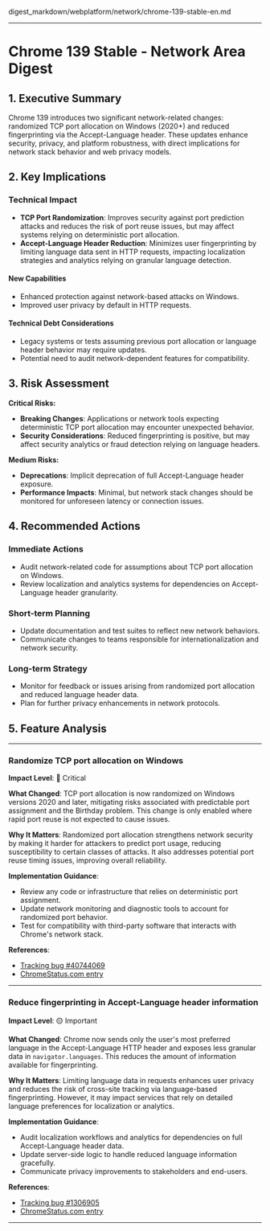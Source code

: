 digest_markdown/webplatform/network/chrome-139-stable-en.md

---

# Chrome 139 Stable - Network Area Digest

## 1. Executive Summary

Chrome 139 introduces two significant network-related changes: randomized TCP port allocation on Windows (2020+) and reduced fingerprinting via the Accept-Language header. These updates enhance security, privacy, and platform robustness, with direct implications for network stack behavior and web privacy models.

## 2. Key Implications

### Technical Impact

- **TCP Port Randomization**: Improves security against port prediction attacks and reduces the risk of port reuse issues, but may affect systems relying on deterministic port allocation.
- **Accept-Language Header Reduction**: Minimizes user fingerprinting by limiting language data sent in HTTP requests, impacting localization strategies and analytics relying on granular language detection.

#### New Capabilities

- Enhanced protection against network-based attacks on Windows.
- Improved user privacy by default in HTTP requests.

#### Technical Debt Considerations

- Legacy systems or tests assuming previous port allocation or language header behavior may require updates.
- Potential need to audit network-dependent features for compatibility.

## 3. Risk Assessment

**Critical Risks:**

- **Breaking Changes**: Applications or network tools expecting deterministic TCP port allocation may encounter unexpected behavior.
- **Security Considerations**: Reduced fingerprinting is positive, but may affect security analytics or fraud detection relying on language headers.

**Medium Risks:**

- **Deprecations**: Implicit deprecation of full Accept-Language header exposure.
- **Performance Impacts**: Minimal, but network stack changes should be monitored for unforeseen latency or connection issues.

## 4. Recommended Actions

### Immediate Actions

- Audit network-related code for assumptions about TCP port allocation on Windows.
- Review localization and analytics systems for dependencies on Accept-Language header granularity.

### Short-term Planning

- Update documentation and test suites to reflect new network behaviors.
- Communicate changes to teams responsible for internationalization and network security.

### Long-term Strategy

- Monitor for feedback or issues arising from randomized port allocation and reduced language header data.
- Plan for further privacy enhancements in network protocols.

## 5. Feature Analysis

---

### Randomize TCP port allocation on Windows

**Impact Level**: 🔴 Critical

**What Changed**:
TCP port allocation is now randomized on Windows versions 2020 and later, mitigating risks associated with predictable port assignment and the Birthday problem. This change is only enabled where rapid port reuse is not expected to cause issues.

**Why It Matters**:
Randomized port allocation strengthens network security by making it harder for attackers to predict port usage, reducing susceptibility to certain classes of attacks. It also addresses potential port reuse timing issues, improving overall reliability.

**Implementation Guidance**:
- Review any code or infrastructure that relies on deterministic port assignment.
- Update network monitoring and diagnostic tools to account for randomized port behavior.
- Test for compatibility with third-party software that interacts with Chrome's network stack.

**References**:
- [Tracking bug #40744069](https://issues.chromium.org/issues/40744069)
- [ChromeStatus.com entry](https://chromestatus.com/feature/5106900286570496)

---

### Reduce fingerprinting in Accept-Language header information

**Impact Level**: 🟡 Important

**What Changed**:
Chrome now sends only the user's most preferred language in the Accept-Language HTTP header and exposes less granular data in `navigator.languages`. This reduces the amount of information available for fingerprinting.

**Why It Matters**:
Limiting language data in requests enhances user privacy and reduces the risk of cross-site tracking via language-based fingerprinting. However, it may impact services that rely on detailed language preferences for localization or analytics.

**Implementation Guidance**:
- Audit localization workflows and analytics for dependencies on full Accept-Language header data.
- Update server-side logic to handle reduced language information gracefully.
- Communicate privacy improvements to stakeholders and end-users.

**References**:
- [Tracking bug #1306905](https://issues.chromium.org/issues/1306905)
- [ChromeStatus.com entry](https://chromestatus.com/feature/5188040623390720)

---